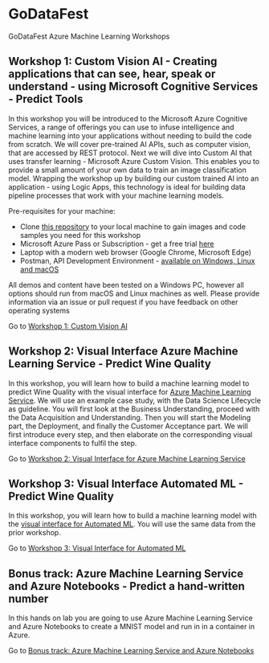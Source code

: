 # GoDataFest

GoDataFest Azure Machine Learning Workshops

## Workshop 1: Custom Vision AI - Creating applications that can see, hear, speak or understand - using Microsoft Cognitive Services - Predict Tools

In this workshop you will be introduced to the Microsoft Azure Cognitive Services, a range of offerings you can use to infuse intelligence and machine learning into your applications without needing to build the code from scratch. We will cover pre-trained AI APIs, such as computer vision, that are accessed by REST protocol. Next we will dive into Custom AI that uses transfer learning - Microsoft Azure Custom Vision. This enables you to provide a small amount of your own data to train an image classification model. Wrapping the workshop up by building our custom trained AI into an application - using Logic Apps, this technology is ideal for building data pipeline processes that work with your machine learning models.

Pre-requisites for your machine:

* Clone [this repository](https://github.com/mdragt/ignite-learning-paths) to your local machine to gain images and code samples you need for this workshop
* Microsoft Azure Pass or Subscription - get a free trial [here](https://azure.microsoft.com/en-gb/free/?WT.mc_id=globalainights-content-amynic)
* Laptop with a modern web browser (Google Chrome, Microsoft Edge)
* Postman, API Development Environment - [available on Windows, Linux and macOS](https://www.getpostman.com/)

All demos and content have been tested on a Windows PC, however all options should run from macOS and Linux machines as well. Please provide information via an issue or pull request if you have feedback on other operating systems

Go to [Workshop 1: Custom Vision AI](https://github.com/mdragt/GoDataFest/blob/master/Workshop%201%20Custom%20Vision%20AI/README.md)


## Workshop 2: Visual Interface Azure Machine Learning Service - Predict Wine Quality

In this workshop, you will learn how to build a machine learning model to predict Wine Quality with the visual interface for [Azure Machine Learning Service](https://studio.azureml.com/). We will use an example case study, with the Data Science Lifecycle as guideline. You will first look at the Business Understanding, proceed with the Data Acquisition and Understanding. Then you will start the Modeling part, the Deployment, and finally the Customer Acceptance part. We will first introduce every step, and then elaborate on the corresponding visual interface components to fulfil the step.

Go to [Workshop 2: Visual Interface for Azure Machine Learning Service](https://github.com/mdragt/GoDataFest/tree/master/Workshop%202%20Visual%20Interface)

## Workshop 3: Visual Interface Automated ML - Predict Wine Quality

In this workshop, you will learn how to build a machine learning model with the [visual interface for Automated ML](https://ml.azure.com/). You will use the same data from the prior workshop.

Go to [Workshop 3: Visual Interface for Automated ML](https://github.com/mdragt/GoDataFest/tree/master/Workshop%203%20AutoML)

## Bonus track: Azure Machine Learning Service and Azure Notebooks - Predict a hand-written number

In this hands on lab you are going to use Azure Machine Learning Service and Azure Notebooks to create a MNIST model and run in in a container in Azure.

Go to [Bonus track: Azure Machine Learning Service and Azure Notebooks](https://github.com/GlobalAICommunity/HOL-AMLS)
